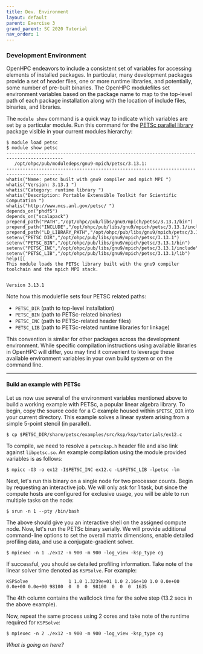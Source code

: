 ```yaml
---
title: Dev. Environment
layout: default
parent: Exercise 3
grand_parent: SC 2020 Tutorial
nav_order: 1
---
```


### Development Environment

OpenHPC endeavors to include a consistent set of variables for
accessing elements of installed packages. In particular, many development
packages provide a set of header files, one or more runtime libraries, and
potentially, some number of pre-built binaries. The OpenHPC
modulefiles set environment variables based on the package name to map
to the top-level path of each package installation along with the
location of include files, binaries, and libraries.

The `module show` command is a quick way to indicate which variables
are set by a particular module.  Run this command for the [PETSc
parallel library](https://www.mcs.anl.gov/petsc/) package visible in
your current modules hierarchy:

~~~~console
$ module load petsc
$ module show petsc
-------------------------------------------------------------------------------------------
   /opt/ohpc/pub/moduledeps/gnu9-mpich/petsc/3.13.1:
-------------------------------------------------------------------------------------------
whatis("Name: petsc built with gnu9 compiler and mpich MPI ")
whatis("Version: 3.13.1 ")
whatis("Category: runtime library ")
whatis("Description: Portable Extensible Toolkit for Scientific Computation ")
whatis("http://www.mcs.anl.gov/petsc/ ")
depends_on("phdf5")
depends_on("scalapack")
prepend_path("PATH","/opt/ohpc/pub/libs/gnu9/mpich/petsc/3.13.1/bin")
prepend_path("INCLUDE","/opt/ohpc/pub/libs/gnu9/mpich/petsc/3.13.1/include")
prepend_path("LD_LIBRARY_PATH","/opt/ohpc/pub/libs/gnu9/mpich/petsc/3.13.1/lib")
setenv("PETSC_DIR","/opt/ohpc/pub/libs/gnu9/mpich/petsc/3.13.1")
setenv("PETSC_BIN","/opt/ohpc/pub/libs/gnu9/mpich/petsc/3.13.1/bin")
setenv("PETSC_INC","/opt/ohpc/pub/libs/gnu9/mpich/petsc/3.13.1/include")
setenv("PETSC_LIB","/opt/ohpc/pub/libs/gnu9/mpich/petsc/3.13.1/lib")
help([[ 
This module loads the PETSc library built with the gnu9 compiler
toolchain and the mpich MPI stack.
 

Version 3.13.1
~~~~

Note how this modulefile sets four PETSC related paths:

* `PETSC_DIR`      (path to top-level installation)
* `PETSC_BIN`      (path to PETSc-related binaries)
* `PETSC_INC`      (path to PETSc-related header files)
* `PETSC_LIB`      (path to PETSc-related runtime libraries for linkage)

This convention is similar for other packages across the development
environment. While specific compilation instructions using available
libraries in OpenHPC will differ, you may find it convenient to
leverage these available environment variables in your own build system or on the command line.

---

#### Build an example with PETSc

Let us now use several of the environment variables mentioned above to
build a working example with PETSc, a popular linear algebra
library. To begin, copy the source code for a C example housed within
`$PETSC_DIR` into your current directory. This example solves a linear
system arising from a simple 5-point stencil (in parallel).

```
$ cp $PETSC_DIR/share/petsc/examples/src/ksp/ksp/tutorials/ex12.c 
```

To compile, we need to resolve a `petscksp.h` header file and also
link against `libpetsc.so`.  An example compilation using the module
provided variables is as follows:

```
$ mpicc -O3 -o ex12 -I$PETSC_INC ex12.c -L$PETSC_LIB -lpetsc -lm
```

Next, let's run this binary on a single node for two processor
counts. Begin by requesting an interactive job. We will only ask for 1
task, but since the compute hosts are configured for exclusive usage,
you will be able to run multiple tasks on the node:


~~~~console
$ srun -n 1 --pty /bin/bash
~~~~

The above should give you an interactive shell on the assigned compute
node. Now, let's run the PETSc binary serially. We will provide
additional command-line options to set the overall matrix dimensions, enable detailed profiling data,
and use a conjugate-gradient solver.

```
$ mpiexec -n 1 ./ex12 -n 900 -m 900 -log_view -ksp_type cg
```

If successful, you should se detailed profiling information. Take note of the linear solver time denoted as `KSPSolve`. For example:

```
KSPSolve               1 1.0 1.3239e+01 1.0 2.16e+10 1.0 0.0e+00 0.0e+00 0.0e+00 98100  0  0  0  98100  0  0  0  1635
```

The 4th column contains the wallclock time for the solve step (13.2 secs in the above example).

Now, repeat the same process using 2 cores and take note of the runtime required for `KSPSolve`:

```
$ mpiexec -n 2 ./ex12 -n 900 -m 900 -log_view -ksp_type cg
```


*What is going on here?*


